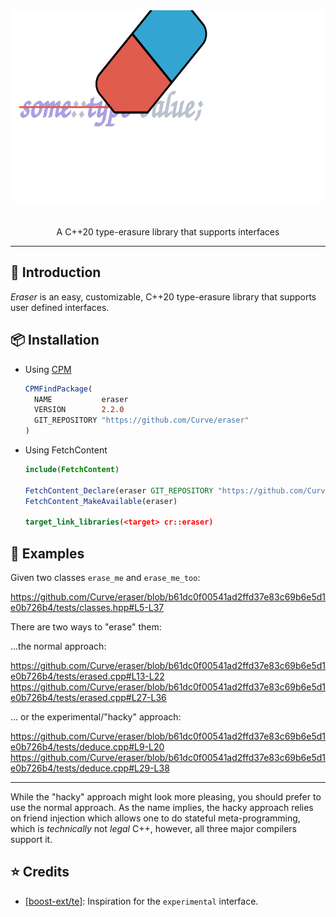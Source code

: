 <div align="center">
    <img src="assets/logo.svg" height="312">
</div>

<br/>

<p align="center">
    A C++20 type-erasure library that supports interfaces
</p>

<hr/>

## 👋 Introduction

_Eraser_ is an easy, customizable, C++20 type-erasure library that supports user defined interfaces.   

## 📦 Installation

* Using [CPM](https://github.com/cpm-cmake/CPM.cmake)
  ```cmake
  CPMFindPackage(
    NAME           eraser
    VERSION        2.2.0
    GIT_REPOSITORY "https://github.com/Curve/eraser"
  )
  ```

* Using FetchContent
  ```cmake
  include(FetchContent)

  FetchContent_Declare(eraser GIT_REPOSITORY "https://github.com/Curve/eraser" GIT_TAG v2.2.0)
  FetchContent_MakeAvailable(eraser)

  target_link_libraries(<target> cr::eraser)
  ```

## 

## 📖 Examples

Given two classes `erase_me` and `erase_me_too`:

https://github.com/Curve/eraser/blob/b61dc0f00541ad2ffd37e83c69b6e5d1e0b726b4/tests/classes.hpp#L5-L37

There are two ways to "erase" them:

...the normal approach:

https://github.com/Curve/eraser/blob/b61dc0f00541ad2ffd37e83c69b6e5d1e0b726b4/tests/erased.cpp#L13-L22
https://github.com/Curve/eraser/blob/b61dc0f00541ad2ffd37e83c69b6e5d1e0b726b4/tests/erased.cpp#L27-L36

... or the experimental/"hacky" approach:

https://github.com/Curve/eraser/blob/b61dc0f00541ad2ffd37e83c69b6e5d1e0b726b4/tests/deduce.cpp#L9-L20
https://github.com/Curve/eraser/blob/b61dc0f00541ad2ffd37e83c69b6e5d1e0b726b4/tests/deduce.cpp#L29-L38

---

While the "hacky" approach might look more pleasing, you should prefer to use the normal approach.
As the name implies, the hacky approach relies on friend injection which allows one to do stateful meta-programming, which is _technically_ not _legal_ C++, however, all three major compilers support it.

## ⭐ Credits 

- [[boost-ext/te]](https://github.com/boost-ext/te): Inspiration for the `experimental` interface.
